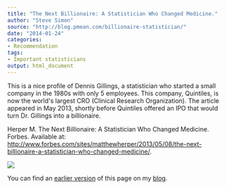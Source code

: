```yaml
---
title: "The Next Billionaire: A Statistician Who Changed Medicine."
author: "Steve Simon"
source: "http://blog.pmean.com/billionaire-statistician/"
date: "2014-01-24"
categories:
- Recommendation
tags:
- Important statisticians
output: html_document
---
```


This is a nice profile of Dennis Gillings, a statistician who started a
small company in the 1980s with only 5 employees. This company,
Quintiles, is now the world's largest CRO (Clinical Research
Organization). The article appeared in May 2013, shortly before
Quintiles offered an IPO that would turn Dr. Gillings into a
billionaire.

<!---More--->

Herper M. The Next Billionaire: A Statistician Who Changed Medicine.
Forbes. Available at:
<http://www.forbes.com/sites/matthewherper/2013/05/08/the-next-billionaire-a-statistician-who-changed-medicine/>.

![](http://www.pmean.com/new-images/14/billionaire-statistician01.png)

You can find an [earlier version][sim1] of this page on my [blog][sim2].

[sim1]: http://blog.pmean.com/billionaire-statistician/
[sim2]: http://blog.pmean.com